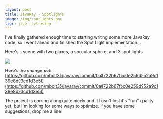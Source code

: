 ```yaml
---
layout: post
title: JavaRay - Spotlights
image: /img/spotlights.png
tags: java raytracing
---
```

I've finally gathered enough time to starting writing some more JavaRay code, so I went ahead and finished the Spot Light implementation...

Here's a scene with two planes, a specular sphere, and 3 spot lights:

[![](http://3.bp.blogspot.com/-qe1IJxMau1I/Tdh6Z5V4k_I/AAAAAAAAAEM/v7E0MQS_9k8/s320/spotlights.png)](http://3.bp.blogspot.com/-qe1IJxMau1I/Tdh6Z5V4k_I/AAAAAAAAAEM/v7E0MQS_9k8/s1600/spotlights.png)


Here's the change-set:
[https://github.com/mbolt35/javaray/commit/0a8722b67fbc0e259d952a9c139e8d93cd1d3e51](https://github.com/mbolt35/javaray/commit/0a8722b67fbc0e259d952a9c139e8d93cd1d3e51)

The project is coming along quite nicely and it hasn't lost it's "fun" quality yet, but I'm looking for some ways to optimize. If you have some suggestions, drop me a line! 
